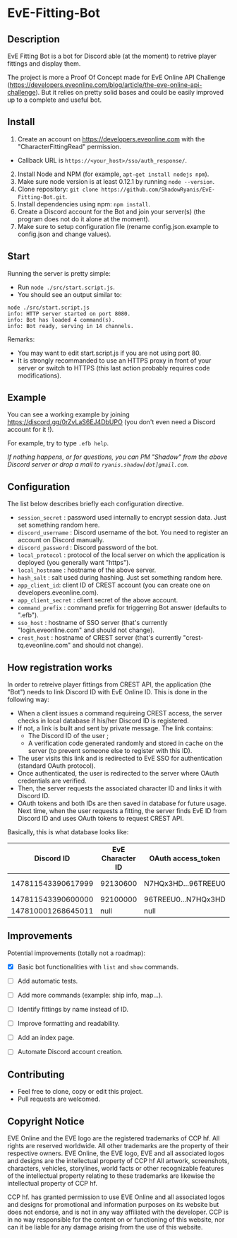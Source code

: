# EvE-Fitting-Bot


## Description

EvE Fitting Bot is a bot for Discord able (at the moment) to retrive player fittings and display them.

The project is more a Proof Of Concept made for EvE Online API Challenge (https://developers.eveonline.com/blog/article/the-eve-online-api-challenge). But it relies on pretty solid bases and could be easily improved up to a complete and useful bot.


##  Install

1. Create an account on https://developers.eveonline.com with the "CharacterFittingRead" permission.
  * Callback URL is `https://<your_host>/sso/auth_response/`.
2. Install Node and NPM (for example, `apt-get install nodejs npm`).
3. Make sure node version is at least 0.12.1 by running `node --version`.
4. Clone repository: `git clone https://github.com/ShadowRyanis/EvE-Fitting-Bot.git`.
5. Install dependencies using npm: `npm install`.
6. Create a Discord account for the Bot and join your server(s) (the program does not do it alone at the moment).
7. Make sure to setup configuration file (rename config.json.example to config.json and change values).



## Start

Running the server is pretty simple:
* Run `node ./src/start.script.js`.
* You should see an output similar to:

```shell
node ./src/start.script.js
info: HTTP server started on port 8080.
info: Bot has loaded 4 command(s).
info: Bot ready, serving in 14 channels.
```

Remarks:
* You may want to edit start.script.js if you are not using port 80.
* It is strongly recommanded to use an HTTPS proxy in front of your server or switch to HTTPS (this last action probably requires code modifications).


## Example

You can see a working example by joining https://discord.gg/0rZvLaS6EJ4DbUPO (you don't even need a Discord account for it !).

For example, try to type `.efb help`.

_If nothing happens, or for questions, you can PM "Shadow" from the above Discord server or drop a mail to `ryanis.shadow[dot]gmail.com`._


## Configuration

The list below describes briefly each configuration directive.
* `session_secret` : password used internally to encrypt session data. Just set something random here.
* `discord_username` : Discord username of the bot. You need to register an account on Discord manually.
* `discord_password` : Discord password of the bot.
* `local_protocol` : protocol of the local server on which the application is deployed (you generally want "https").
* `local_hostname` : hostname of the above server.
* `hash_salt` : salt used during hashing. Just set something random here.
* `app_client_id`: client ID of CREST account (you can create one on developers.eveonline.com).
* `app_client_secret` : client secret of the above account.
* `command_prefix` : command prefix for triggerring Bot answer (defaults to ".efb").
* `sso_host` : hostname of SSO server (that's currently "login.eveonline.com" and should not change).
* `crest_host` : hostname of CREST server (that's currently "crest-tq.eveonline.com" and should not change).


## How registration works

In order to retreive player fittings from CREST API, the application (the "Bot") needs to link Discord ID with EvE Online ID.
This is done in the following way:
* When a client issues a command requireing CREST access, the server checks in local database if his/her Discord ID is registered.
* If not, a link is built and sent by private message. The link contains:
  * The Discord ID of the user ;
  * A verification code generated randomly and stored in cache on the server (to prevent someone else to register with this ID).
* The user visits this link and is redirected to EvE SSO for authentication (standard OAuth protocol).
* Once authenticated, the user is redirected to the server where OAuth credentials are verified.
* Then, the server requests the associated character ID and links it with Discord ID.
* OAuth tokens and both IDs are then saved in database for future usage.
Next time, when the user requests a fitting, the server finds EvE ID from Discord ID and uses OAuth tokens to request CREST API.

Basically, this is what database looks like:

Discord ID         | EvE Character ID | OAuth access\_token | OAuth refresh\_token | Cached CREST data |
------------------ | ---------------- | ------------------- | -------------------- | ----------------- |
147811543390617999 | 92130600         | N7HQx3HD...96TREEU0 | F7GTXZ3X...C96MMPOAA | _json-data_       |
147811543390600000 | 92100000         | 96TREEU0...N7HQx3HD | 96MMPOAA...F7GTXZ3XC | null              |
147810001268645011 | null             | null                | null                 | null              |


## Improvements

Potential improvements (totally not a roadmap):
* [x] Basic bot functionalities with `list` and `show` commands.
* [ ] Add automatic tests.
* [ ] Add more commands (example: ship info, map...).
* [ ] Identify fittings by name instead of ID.
* [ ] Improve formatting and readability.
* [ ] Add an index page.
* [ ] Automate Discord account creation.


## Contributing

* Feel free to clone, copy or edit this project.
* Pull requests are welcomed.


## Copyright Notice

EVE Online and the EVE logo are the registered trademarks of CCP hf. All rights are reserved worldwide.
All other trademarks are the property of their respective owners. EVE Online, the EVE logo, EVE and all associated logos and designs are the intellectual property of CCP hf
All artwork, screenshots, characters, vehicles, storylines, world facts or other recognizable features of the intellectual property relating to these trademarks are likewise the intellectual property of CCP hf.

CCP hf. has granted permission to use EVE Online and all associated logos and designs for promotional and information purposes on its website but does not endorse, and is not in any way affiliated with the developer.
CCP is in no way responsible for the content on or functioning of this website, nor can it be liable for any damage arising from the use of this website.
